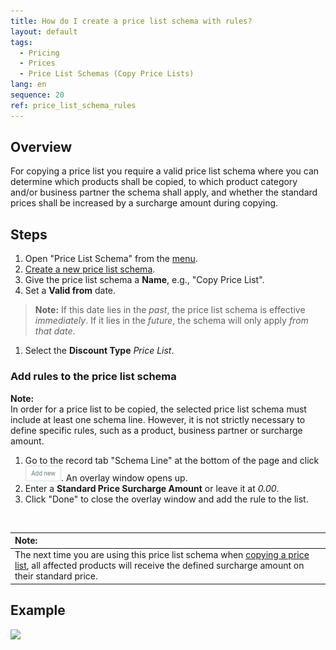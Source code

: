 ```yaml
---
title: How do I create a price list schema with rules?
layout: default
tags:
  - Pricing
  - Prices
  - Price List Schemas (Copy Price Lists)
lang: en
sequence: 20
ref: price_list_schema_rules
---
```


## Overview
For copying a price list you require a valid price list schema where you can determine which products shall be copied, to which product category and/or business partner the schema shall apply, and whether the standard prices shall be increased by a surcharge amount during copying.

## Steps
1. Open "Price List Schema" from the [menu](Menu).
1. [Create a new price list schema](New_Record_Window).
1. Give the price list schema a **Name**, e.g., "Copy Price List".
1. Set a **Valid from** date.
 >**Note:** If this date lies in the *past*, the price list schema is effective *immediately*. If it lies in the *future*, the schema will only apply *from that date*.

1. Select the **Discount Type** *Price List*.

### Add rules to the price list schema
**Note:**<br>
In order for a price list to be copied, the selected price list schema must include at least one schema line. However, it is not strictly necessary to define specific rules, such as a product, business partner or surcharge amount.

1. Go to the record tab "Schema Line" at the bottom of the page and click ![](assets/Add_New_Button.png). An overlay window opens up.
1. Enter a **Standard Price Surcharge Amount** or leave it at *0.00*.
1. Click "Done" to close the overlay window and add the rule to the list.
<br>

| **Note:** |
| :- |
| The next time you are using this price list schema when [copying a price list](Copy_prices_from_price-list-version), all affected products will receive the defined surcharge amount on their standard price. |

## Example
![](assets/Price_list_schema_rules.gif)
